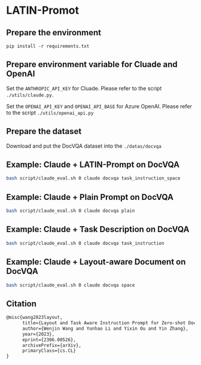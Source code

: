 # LATIN-Promot

## Prepare the environment
`pip install -r requirements.txt`

## Prepare environment variable for Cluade and OpenAI
Set the `ANTHROPIC_API_KEY` for Cluade. Please refer to the script `./utils/claude.py`.

Set the `OPENAI_API_KEY` and `OPENAI_API_BASE` for Azure OpenAI. Please refer to the script `./utils/openai_api.py`

## Prepare the dataset
Download and put the DocVQA dataset into the `./datas/docvqa`

## Example: Claude + LATIN-Prompt on DocVQA
```bash
bash script/claude_eval.sh 0 claude docvqa task_instruction_space
```

## Example: Claude + Plain Prompt on DocVQA
```bash
bash script/claude_eval.sh 0 claude docvqa plain
```

## Example: Claude + Task Description on DocVQA
```bash
bash script/claude_eval.sh 0 claude docvqa task_instruction
```

## Example: Claude + Layout-aware Document on DocVQA
```bash
bash script/claude_eval.sh 0 claude docvqa space
```

## Citation
```latex
@misc{wang2023layout,
      title={Layout and Task Aware Instruction Prompt for Zero-shot Document Image Question Answering}, 
      author={Wenjin Wang and Yunhao Li and Yixin Ou and Yin Zhang},
      year={2023},
      eprint={2306.00526},
      archivePrefix={arXiv},
      primaryClass={cs.CL}
}
```
